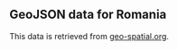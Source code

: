 ## GeoJSON data for Romania

This data is retrieved from [geo-spatial.org](https://geo-spatial.org/vechi/download/romania-seturi-vectoriale).